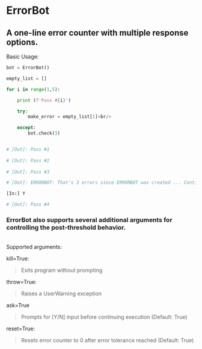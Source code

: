 # ErrorBot
## A one-line error counter with multiple response options.



Basic Usage:
```py
bot = ErrorBot()

empty_list = []

for i in range(1,5):     

    print (f'Pass #{i}') 

    try:
        make_error = empty_list[1]<br/>

    except:
        bot.check(3)


# [Out]: Pass #1
 
# [Out]: Pass #2
 
# [Out]: Pass #3

# [Out]: ERRORBOT: That's 3 errors since ERRORBOT was created ... Continue? (y/n) 

[In:] Y

# [Out]: Pass #4
```

### ErrorBot also supports several additional arguments for controlling the post-threshold behavior.
<br/>
Supported arguments:

kill=True:
> Exits program without prompting
  
throw=True:
> Raises a UserWarning exception
  
ask=True
>Prompts for [Y/N] input before continuing execution (Default: True)
  
reset=True:
> Resets error counter to 0 after error tolerance reached (Default: True)
